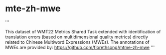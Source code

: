 # mte-zh-mwe
'''
<!-- Copyright [19 Mar 2024] [florethsong]  

 Licensed under the Apache License, Version 2.0 (the "License");
 you may not use this file except in compliance with the License.
 You may obtain a copy of the License at

    http://www.apache.org/licenses/LICENSE-2.0

 Unless required by applicable law or agreed to in writing, software
 distributed under the License is distributed on an "AS IS" BASIS,
 WITHOUT WARRANTIES OR CONDITIONS OF ANY KIND, either express or implied.
 See the License for the specific language governing permissions and
 limitations under the License.-->
This dataset of WMT22 Metrics Shared Task extended with identification of translation errors (based on multidimensional quality metrics) directly related to Chinese Multiword Expressions (MWEs). The annotations of MWEs are provided by: https://github.com/florethsong/mtme-zh-mwe
'''
